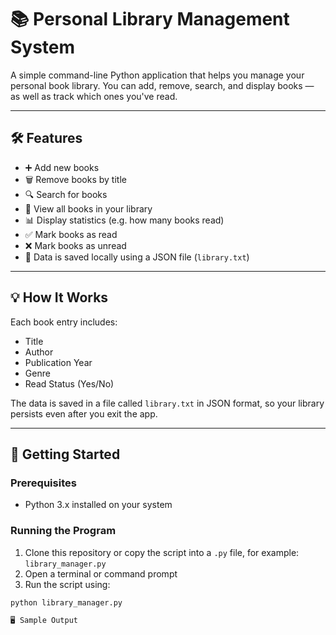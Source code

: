 # 📚 Personal Library Management System

A simple command-line Python application that helps you manage your personal book library. You can add, remove, search, and display books — as well as track which ones you've read.

---

## 🛠️ Features

- ➕ Add new books
- 🗑️ Remove books by title
- 🔍 Search for books
- 📖 View all books in your library
- 📊 Display statistics (e.g. how many books read)
- ✅ Mark books as read
- ❌ Mark books as unread
- 💾 Data is saved locally using a JSON file (`library.txt`)

---

## 💡 How It Works

Each book entry includes:
- Title
- Author
- Publication Year
- Genre
- Read Status (Yes/No)

The data is saved in a file called `library.txt` in JSON format, so your library persists even after you exit the app.

---

## 🚀 Getting Started

### Prerequisites

- Python 3.x installed on your system

### Running the Program

1. Clone this repository or copy the script into a `.py` file, for example: `library_manager.py`
2. Open a terminal or command prompt
3. Run the script using:

```bash
python library_manager.py

🖥️ Sample Output


